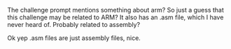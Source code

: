 The challenge prompt mentions something about arm? So just a guess that this challenge may be related to ARM? It also has an .asm file, which I have never heard of. Probably related to assembly?

Ok yep .asm files are just assembly files, nice.

